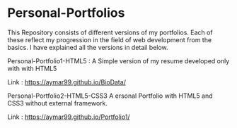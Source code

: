 # Personal-Portfolios

This Repository consists of different versions of my portfolios. Each of these reflect my progression in the field of web development from the basics.
I have explained all the versions in detail below.

Personal-Portfolio1-HTML5 : 
A Simple version of my resume developed only with with HTML5

Link : https://aymar99.github.io/BioData/

Personal-Portfolio2-HTML5-CSS3
A ersonal Portfolio with HTML5 and CSS3 without external framework.

Link : https://aymar99.github.io/Portfolio1/

